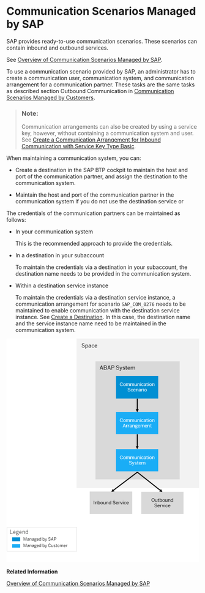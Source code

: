 <!-- loioc15c71affb2243ec9abc071c1a62503c -->

# Communication Scenarios Managed by SAP

SAP provides ready-to-use communication scenarios. These scenarios can contain inbound and outbound services.

See [Overview of Communication Scenarios Managed by SAP](Overview_of_Communication_Scenarios_Managed_by_SAP_2d16f49.md).

To use a communication scenario provided by SAP, an administrator has to create a communication user, communication system, and communication arrangement for a communication partner. These tasks are the same tasks as described section Outbound Communication in [Communication Scenarios Managed by Customers](Communication_Scenarios_Managed_by_Customers_31f5566.md).

> ### Note:  
> Communication arrangements can also be created by using a service key, however, without containing a communication system and user. See [Create a Communication Arrangement for Inbound Communication with Service Key Type Basic](Create_a_Communication_Arrangement_for_Inbound_Communication_with_Service_Key_Type_Basic_1cc5a1d.md).

When maintaining a communication system, you can:

-   Create a destination in the SAP BTP cockpit to maintain the host and port of the communication partner, and assign the destination to the communication system.

-   Maintain the host and port of the communication partner in the communication system if you do not use the destination service or


The credentials of the communication partners can be maintained as follows:

-   In your communication system

    This is the recommended approach to provide the credentials.

-   In a destination in your subaccount

    To maintain the credentials via a destination in your subaccount, the destination name needs to be provided in the communication system.

-   Within a destination service instance

    To maintain the credentials via a destination service instance, a communication arrangement for scenario `SAP_COM_0276` needs to be maintained to enable communication with the destination service instance. See [Create a Destination](Create_a_Destination_3fa7934.md). In this case, the destination name and the service instance name need to be maintained in the communication system.


![](images/In_Outbound_Communication_Managed_by_SAP_e3bc26e.png)

**Related Information**  


[Overview of Communication Scenarios Managed by SAP](Overview_of_Communication_Scenarios_Managed_by_SAP_2d16f49.md "")

